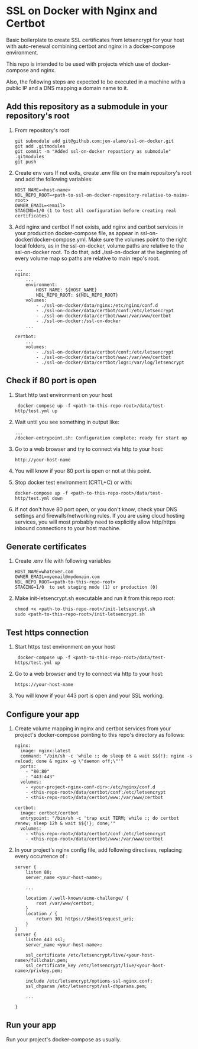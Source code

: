 # SSL on Docker with Nginx and Certbot
Basic boilerplate to create SSL certificates from letsencrypt for your host
with auto-renewal combining certbot and nginx in a docker-compose environment.

This repo is intended to be used with projects which use of docker-compose
and nginx.

Also, the following steps are expected to be executed in a machine with a 
public IP and a DNS mapping a domain name to it.

## Add this repository as a submodule in your repository's root
1. From repository's root
    ```
   git submodule add git@github.com:jon-alamo/ssl-on-docker.git
   git add .gitmodules
   git commit -m "Added ssl-on-docker repostiory as submodule" .gitmodules
   git push
    ```
2. Create env vars
   If not exits, create .env file on the main repository's root and add the following variables:

    ```
    HOST_NAME=<host-name>
    NDL_REPO_ROOT=<path-to-ssl-on-docker-repository-relative-to-mains-root>
    OWNER_EMAIL=<email>
    STAGING=1/0 (1 to test all configuration before creating real certificates)
    ```

3. Add nginx and certbot
   If not exists, add nginx and certbot services in your production docker-compose file, as appear in ssl-on-docker/docker-compose.yml.
   Make sure the volumes point to the right local folders, as in the ssl-on-docker, volume paths are relative to the ssl-on-docker root. To do that, add ./ssl-on-docker at the beginning of every volume map so paths are relative to main repo's root.
    ```
    ...
    nginx:
        ...
        environment:
            HOST_NAME: ${HOST_NAME}
            NDL_REPO_ROOT: ${NDL_REPO_ROOT}
        volumes:
            - ./ssl-on-docker/data/nginx:/etc/nginx/conf.d
            - ./ssl-on-docker/data/certbot/conf:/etc/letsencrypt
            - ./ssl-on-docker/data/certbot/www:/var/www/certbot
            - ./ssl-on-docker:/ssl-on-docker
        ...
    
    certbot:
        ...
        volumes:
            - ./ssl-on-docker/data/certbot/conf:/etc/letsencrypt
            - ./ssl-on-docker/data/certbot/www:/var/www/certbot
            - ./ssl-on-docker/data/certbot/logs:/var/log/letsencrypt
    ```

## Check if 80 port is open
 
1. Start http test environment on your host 
   ```
    docker-compose up -f <path-to-this-repo-root>/data/test-http/test.yml up
   ```

2. Wait until  you see something in output like:
    ```
    ...
    /docker-entrypoint.sh: Configuration complete; ready for start up
    ```

3. Go to a web browser and try to connect via http to your host:
    ```
    http://your-host-name
    ```

4. You will know if your 80 port is open or not at this point.

5. Stop docker test environment (CRTL+C) or with:
    ```
    docker-compose up -f <path-to-this-repo-root>/data/test-http/test.yml down
    ```

6. If not don't have 80 port open, or you don't know, check your DNS
settings and firewalls/networking rules. If you are using cloud hosting
services, you will most probably need to explicitly allow http/https
inbound connections to your host machine.   

## Generate certificates

1. Create .env file with following variables
    ```
    HOST_NAME=whatever.com
    OWNER_EMAIL=myemail@mydomain.com
    NDL_REPO_ROOT=<path-to-this-repo-root>
    STAGING=1/0  to set staging mode (1) or production (0)
    ```

2. Make init-letsencrypt.sh executable and run it from this repo root:
    ```
   chmod +x <path-to-this-repo-root>/init-letsencrypt.sh
   sudo <path-to-this-repo-root>/init-letsencrypt.sh
   ```

## Test https connection
1. Start https test environment on your host 
   ```
    docker-compose up -f <path-to-this-repo-root>/data/test-https/test.yml up
   ```
2. Go to a web browser and try to connect via http to your host:
    ```
    https://your-host-name
    ```
4. You will know if your 443 port is open and your SSL working.

## Configure your app

1. Create volume mapping in nginx and certbot services from your project's
 docker-compose pointing to this repo's directory as follows:

    ```
    nginx:
      image: nginx:latest
      command: "/bin/sh -c 'while :; do sleep 6h & wait $${!}; nginx -s reload; done & nginx -g \"daemon off;\"'"
      ports:
        - "80:80"
        - "443:443"
      volumes:
        - <your-project-nginx-conf-dir>:/etc/nginx/conf.d
        - <this-repo-root>/data/certbot/conf:/etc/letsencrypt
        - <this-repo-root>/data/certbot/www:/var/www/certbot
   
    certbot:
      image: certbot/certbot
      entrypoint: "/bin/sh -c 'trap exit TERM; while :; do certbot renew; sleep 12h & wait $${!}; done;'"
      volumes:
        - <this-repo-root>/data/certbot/conf:/etc/letsencrypt
        - <this-repo-root>/data/certbot/www:/var/www/certbot

    ```

2. In your project's nginx config file, add following directives, replacing
 every occurrence of <your-host-name>:
    ```
    server {
        listen 80;
        server_name <your-host-name>;

        ...

        location /.well-known/acme-challenge/ {
            root /var/www/certbot;
        }
        location / {
            return 301 https://$host$request_uri;
        }
    }
    server {
        listen 443 ssl;
        server_name <your-host-name>;
    
        ssl_certificate /etc/letsencrypt/live/<your-host-name>/fullchain.pem;
        ssl_certificate_key /etc/letsencrypt/live/<your-host-name>/privkey.pem;
    
        include /etc/letsencrypt/options-ssl-nginx.conf;
        ssl_dhparam /etc/letsencrypt/ssl-dhparams.pem;
        
        ...    

    }
    ```

## Run your app
Run your project's docker-compose as usually.
